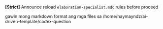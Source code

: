 
**[Strict]** Announce reload `elaboration-specialist.mdc` rules before proceed

gawin mong markdown format ang mga files sa /home/haymayndz/ai-driven-template/codex-question